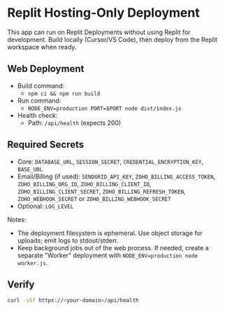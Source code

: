 # Replit Hosting-Only Deployment

This app can run on Replit Deployments without using Replit for development. Build locally (Cursor/VS Code), then deploy from the Replit workspace when ready.

## Web Deployment

- Build command:
  - `npm ci && npm run build`
- Run command:
  - `NODE_ENV=production PORT=$PORT node dist/index.js`
- Health check:
  - Path: `/api/health` (expects 200)

## Required Secrets

- Core: `DATABASE_URL`, `SESSION_SECRET`, `CREDENTIAL_ENCRYPTION_KEY`, `BASE_URL`
- Email/Billing (if used): `SENDGRID_API_KEY`, `ZOHO_BILLING_ACCESS_TOKEN`, `ZOHO_BILLING_ORG_ID`, `ZOHO_BILLING_CLIENT_ID`, `ZOHO_BILLING_CLIENT_SECRET`, `ZOHO_BILLING_REFRESH_TOKEN`, `ZOHO_WEBHOOK_SECRET` or `ZOHO_BILLING_WEBHOOK_SECRET`
- Optional: `LOG_LEVEL`

Notes:
- The deployment filesystem is ephemeral. Use object storage for uploads; emit logs to stdout/stderr.
- Keep background jobs out of the web process. If needed, create a separate "Worker" deployment with `NODE_ENV=production node worker.js`.

## Verify

```bash
curl -sSf https://<your-domain>/api/health
```


